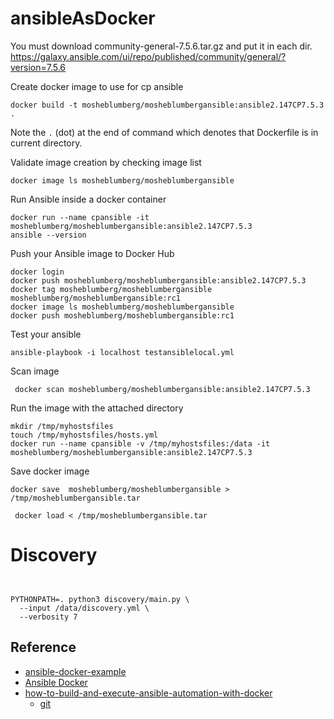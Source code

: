 # ansibleAsDocker


You must download community-general-7.5.6.tar.gz and put it in each dir. 
https://galaxy.ansible.com/ui/repo/published/community/general/?version=7.5.6

Create docker image to use for cp ansible 


```
docker build -t mosheblumberg/mosheblumbergansible:ansible2.147CP7.5.3 .
```

Note the `.` (dot) at the end of command which denotes that Dockerfile is in current directory.

Validate image creation by checking image list

```
docker image ls mosheblumberg/mosheblumbergansible
```

Run Ansible inside a docker container

```
docker run --name cpansible -it mosheblumberg/mosheblumbergansible:ansible2.147CP7.5.3
ansible --version
```


Push your Ansible image to Docker Hub

```
docker login
docker push mosheblumberg/mosheblumbergansible:ansible2.147CP7.5.3
docker tag mosheblumberg/mosheblumbergansible mosheblumberg/mosheblumbergansible:rc1
docker image ls mosheblumberg/mosheblumbergansible
docker push mosheblumberg/mosheblumbergansible:rc1
```


Test your ansible 

```
ansible-playbook -i localhost testansiblelocal.yml
```


Scan image  
```
 docker scan mosheblumberg/mosheblumbergansible:ansible2.147CP7.5.3
```

Run the image with the attached directory 


```
mkdir /tmp/myhostsfiles
touch /tmp/myhostsfiles/hosts.yml
docker run --name cpansible -v /tmp/myhostsfiles:/data -it mosheblumberg/mosheblumbergansible:ansible2.147CP7.5.3 
```

Save docker image  
```
docker save  mosheblumberg/mosheblumbergansible > /tmp/mosheblumbergansible.tar
```

```
 docker load < /tmp/mosheblumbergansible.tar
```

# Discovery 

```


PYTHONPATH=. python3 discovery/main.py \
  --input /data/discovery.yml \
  --verbosity 7
```

## Reference  

* [ansible-docker-example](https://github.com/ChristopherJHart/ansible-docker-example/tree/main)
* [Ansible Docker](https://hackmd.io/@the-ansible-book/B1y5tXers)
* [how-to-build-and-execute-ansible-automation-with-docker](https://www.cbtnuggets.com/blog/technology/devops/how-to-build-and-execute-ansible-automation-with-docker)
  * [git](https://www.cbtnuggets.com/blog/technology/devops/how-to-build-and-execute-ansible-automation-with-docker)

